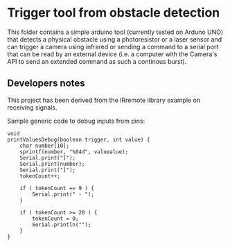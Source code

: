 # Trigger tool from obstacle detection

This folder contains a simple arduino tool (currently tested on Arduno UNO)
that detects a physical obstacle using a photoresistor or a laser sensor and
can trigger a camera using infrared or sending a command to a serial port
that can be read by an external device (i.e. a computer with the Camera's
API to send an extended command as such a continous burst).

## Developers notes

This project has been derived from the IRremote library example on receiving
signals.

Sample generic code to debug inputs from pins:

```
void
printValuesDebug(boolean trigger, int value) {
    char number[10];
    sprintf(number, "%04d", valuealue);
    Serial.print("[");
    Serial.print(number);
    Serial.print("]");
    tokenCount++;

    if ( tokenCount == 9 ) {
        Serial.print(" - ");
    }

    if ( tokenCount >= 20 ) {
        tokenCount = 0;
        Serial.println("");
    }
}
```
